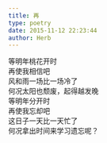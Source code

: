 ```yaml
---  
title: 再  
type: poetry  
date: 2015-11-12 22:23:44  
author: Herb    
---  
```

等明年桃花开时  
再使我相信吧  
风和雨一场比一场冷了  
何况太阳也颓废，起得越发晚    
等明年分开时  
再使我忘却吧  
这日子一天比一天忙了  
何况拿出时间来学习遗忘呢？  
